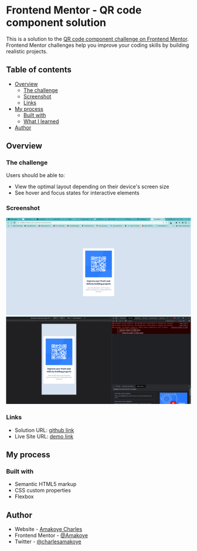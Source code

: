# Frontend Mentor - QR code component solution

This is a solution to the [QR code component challenge on Frontend Mentor](https://www.frontendmentor.io/challenges/qr-code-component-iux_sIO_H). Frontend Mentor challenges help you improve your coding skills by building realistic projects.

## Table of contents

- [Overview](#overview)
  - [The challenge](#the-challenge)
  - [Screenshot](#screenshot)
  - [Links](#links)
- [My process](#my-process)
  - [Built with](#built-with)
  - [What I learned](#what-i-learned)
- [Author](#author)

## Overview

### The challenge

Users should be able to:

- View the optimal layout depending on their device's screen size
- See hover and focus states for interactive elements

### Screenshot

![](./screenshots/Screenshot_desktop.png)
![](./screenshots/Screenshot_mobile.png)

### Links

- Solution URL: [github link](https://github.com/Amakoye/qr-code-component-main.git)
- Live Site URL: [demo link](https://qr-code-component-main-2t4johakn-amakoye.vercel.app/)

## My process

### Built with

- Semantic HTML5 markup
- CSS custom properties
- Flexbox

## Author

- Website - [Amakoye Charles](https://github.com/Amakoye)
- Frontend Mentor - [@Amakoye](https://www.frontendmentor.io/profile/Amakoye)
- Twitter - [@charlesamakoye](https://www.twitter.com/charlesamakoye)
